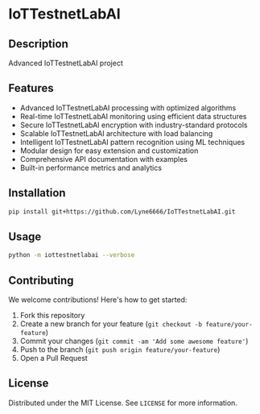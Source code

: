 # IoTTestnetLabAI

## Description

Advanced IoTTestnetLabAI project

## Features

- Advanced IoTTestnetLabAI processing with optimized algorithms
- Real-time IoTTestnetLabAI monitoring using efficient data structures
- Secure IoTTestnetLabAI encryption with industry-standard protocols
- Scalable IoTTestnetLabAI architecture with load balancing
- Intelligent IoTTestnetLabAI pattern recognition using ML techniques
- Modular design for easy extension and customization
- Comprehensive API documentation with examples
- Built-in performance metrics and analytics
## Installation

```bash
pip install git+https://github.com/Lyne6666/IoTTestnetLabAI.git
```

## Usage

```bash
python -m iottestnetlabai --verbose
```

## Contributing

We welcome contributions! Here's how to get started:

1. Fork this repository
2. Create a new branch for your feature (`git checkout -b feature/your-feature`)
3. Commit your changes (`git commit -am 'Add some awesome feature'`)
4. Push to the branch (`git push origin feature/your-feature`)
5. Open a Pull Request

## License

Distributed under the MIT License. See `LICENSE` for more information.
